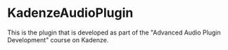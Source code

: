 # KadenzeAudioPlugin

This is the plugin that is developed as part of the "Advanced Audio Plugin Development" course on Kadenze.